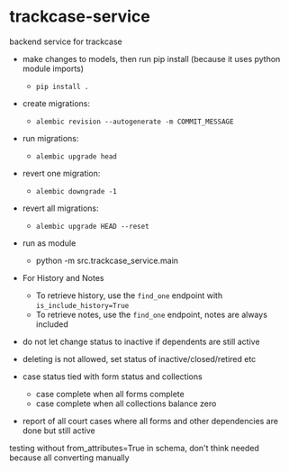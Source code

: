 # trackcase-service
backend service for trackcase

* make changes to models, then run pip install (because it uses python module imports)
  * `pip install .`
* create migrations:
  * `alembic revision --autogenerate -m COMMIT_MESSAGE`
* run migrations:
  * `alembic upgrade head`
* revert one migration:
  * `alembic downgrade -1`
* revert all migrations:
  * `alembic upgrade HEAD --reset`
* run as module
  * python -m src.trackcase_service.main
* For History and Notes
  * To retrieve history, use the `find_one` endpoint with `is_include_history=True`
  * To retrieve notes, use the `find_one` endpoint, notes are always included

* do not let change status to inactive if dependents are still active
* deleting is not allowed, set status of inactive/closed/retired etc
* case status tied with form status and collections
  * case complete when all forms complete
  * case complete when all collections balance zero
* report of all court cases where all forms and other dependencies are done but still active

testing without from_attributes=True in schema, don't think needed because all converting manually
